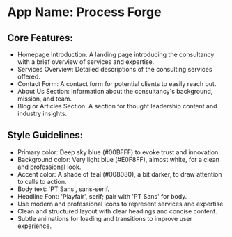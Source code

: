 # **App Name**: Process Forge

## Core Features:

- Homepage Introduction: A landing page introducing the consultancy with a brief overview of services and expertise.
- Services Overview: Detailed descriptions of the consulting services offered.
- Contact Form: A contact form for potential clients to easily reach out.
- About Us Section: Information about the consultancy's background, mission, and team.
- Blog or Articles Section: A section for thought leadership content and industry insights.

## Style Guidelines:

- Primary color: Deep sky blue (#00BFFF) to evoke trust and innovation.
- Background color: Very light blue (#E0F8FF), almost white, for a clean and professional look.
- Accent color: A shade of teal (#008080), a bit darker, to draw attention to calls to action.
- Body text: 'PT Sans', sans-serif.
- Headline Font: 'Playfair', serif; pair with 'PT Sans' for body.
- Use modern and professional icons to represent services and expertise.
- Clean and structured layout with clear headings and concise content.
- Subtle animations for loading and transitions to improve user experience.